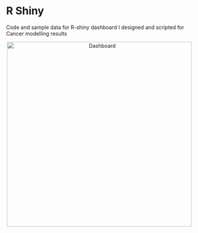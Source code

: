 # R Shiny
Code and sample data for R-shiny dashboard I designed and scripted for Cancer modelling results 

<p align="center">
  <img src="Dashboard.png" alt="Dashboard" width="500">
</p>

